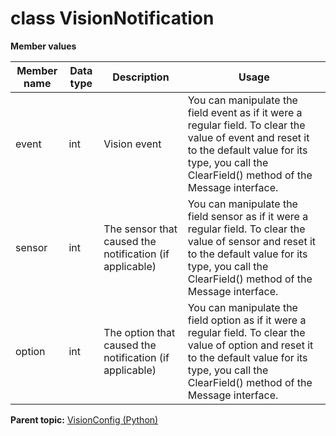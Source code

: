 # class VisionNotification

 **Member values** 

|Member name|Data type|Description|Usage|
|-----------|---------|-----------|-----|
|event|int|Vision event|You can manipulate the field event as if it were a regular field. To clear the value of event and reset it to the default value for its type, you call the ClearField\(\) method of the Message interface.|
|sensor|int|The sensor that caused the notification \(if applicable\)|You can manipulate the field sensor as if it were a regular field. To clear the value of sensor and reset it to the default value for its type, you call the ClearField\(\) method of the Message interface.|
|option|int|The option that caused the notification \(if applicable\)|You can manipulate the field option as if it were a regular field. To clear the value of option and reset it to the default value for its type, you call the ClearField\(\) method of the Message interface.|

**Parent topic:** [VisionConfig \(Python\)](../../summary_pages/VisionConfig.md)

